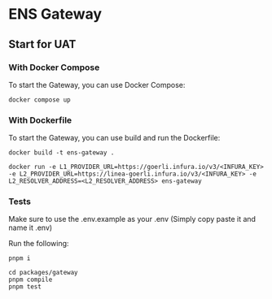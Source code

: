# ENS Gateway

## Start for UAT

### With Docker Compose

To start the Gateway, you can use Docker Compose:

```shell
docker compose up
```

### With Dockerfile

To start the Gateway, you can use build and run the Dockerfile:

```shell
docker build -t ens-gateway .
```

```shell
docker run -e L1_PROVIDER_URL=https://goerli.infura.io/v3/<INFURA_KEY> -e L2_PROVIDER_URL=https://linea-goerli.infura.io/v3/<INFURA_KEY> -e L2_RESOLVER_ADDRESS=<L2_RESOLVER_ADDRESS> ens-gateway
```

### Tests

Make sure to use the .env.example as your .env (Simply copy paste it and name it .env)

Run the following:

```shell
pnpm i
```

```shell
cd packages/gateway
pnpm compile
pnpm test
```
